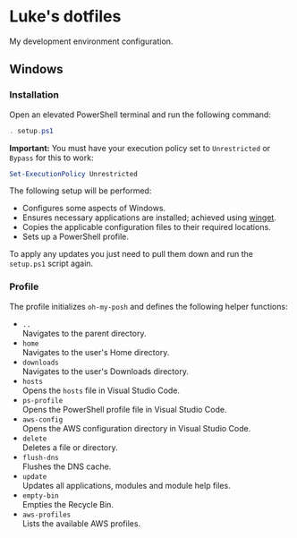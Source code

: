 # Luke's dotfiles

My development environment configuration.

## Windows

### Installation

Open an elevated PowerShell terminal and run the following command:

``` powershell
. setup.ps1
```

**Important:** You must have your execution policy set to `Unrestricted` or `Bypass` for this to work:

``` powershell
Set-ExecutionPolicy Unrestricted
```

The following setup will be performed:

- Configures some aspects of Windows.
- Ensures necessary applications are installed; achieved using [winget](https://learn.microsoft.com/en-us/windows/package-manager/winget/).
- Copies the applicable configuration files to their required locations.
- Sets up a PowerShell profile.

To apply any updates you just need to pull them down and run the `setup.ps1` script again.

### Profile

The profile initializes `oh-my-posh` and defines the following helper functions:

- `..`\
  Navigates to the parent directory.
- `home`\
  Navigates to the user's Home directory.
- `downloads`\
  Navigates to the user's Downloads directory.
- `hosts`\
  Opens the `hosts` file in Visual Studio Code.
- `ps-profile`\
  Opens the PowerShell profile file in Visual Studio Code.
- `aws-config`\
  Opens the AWS configuration directory in Visual Studio Code.
- `delete`\
  Deletes a file or directory.
- `flush-dns`\
  Flushes the DNS cache.
- `update`\
  Updates all applications, modules and module help files.
- `empty-bin`\
  Empties the Recycle Bin.
- `aws-profiles`\
  Lists the available AWS profiles.
